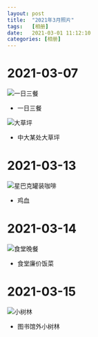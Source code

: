 ```yaml
---
layout: post
title:  "2021年3月照片"
tags:   [相册]
date:   2021-03-01 11:12:10
categories: [相册]
---
```


# 2021-03-07

![一日三餐](https://cdn.jsdelivr.net/gh/ElvinsysLiang/picRepos/2021-03-07-dinner.jpg)
- 一日三餐

![大草坪](https://cdn.jsdelivr.net/gh/ElvinsysLiang/picRepos/2021-03-07-greensward.jpg)
- 中大某处大草坪

# 2021-03-13

![星巴克罐装咖啡](https://cdn.jsdelivr.net/gh/ElvinsysLiang/picRepos/2021-03-13-coffee.jpg)
- 鸡血

# 2021-03-14

![食堂晚餐](https://cdn.jsdelivr.net/gh/ElvinsysLiang/picRepos/2021-03-14-dinner.jpg)
- 食堂廉价饭菜

# 2021-03-15

![小树林](https://cdn.jsdelivr.net/gh/ElvinsysLiang/picRepos/2021-03-15-trees.jpg)
- 图书馆外小树林
